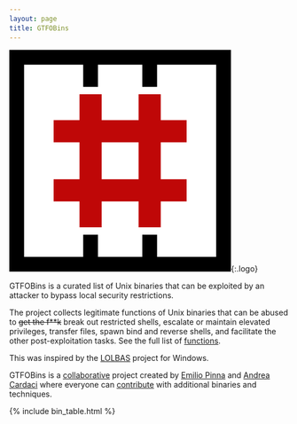 ```yaml
---
layout: page
title: GTFOBins
---
```


![logo](/assets/logo.png){:.logo}

GTFOBins is a curated list of Unix binaries that can be exploited by an attacker to bypass local security restrictions.

The project collects legitimate functions of Unix binaries that can be abused to <strike>get the f**k</strike> break out restricted shells, escalate or maintain elevated privileges, transfer files, spawn bind and reverse shells, and facilitate the other post-exploitation tasks. See the full list of [functions](/functions/).

This was inspired by the [LOLBAS][] project for Windows.

GTFOBins is a [collaborative][] project created by [Emilio Pinna][norbemi] and [Andrea Cardaci][cyrus_and] where everyone can [contribute][] with additional binaries and techniques.

[functions]: /functions/
[LOLBAS]: https://lolbas-project.github.io/
[collaborative]: https://github.com/GTFOBins/GTFOBins.github.io/graphs/contributors
[contribute]: /contribute/
[norbemi]: https://twitter.com/norbemi
[cyrus_and]: https://twitter.com/cyrus_and

{% include bin_table.html %}
